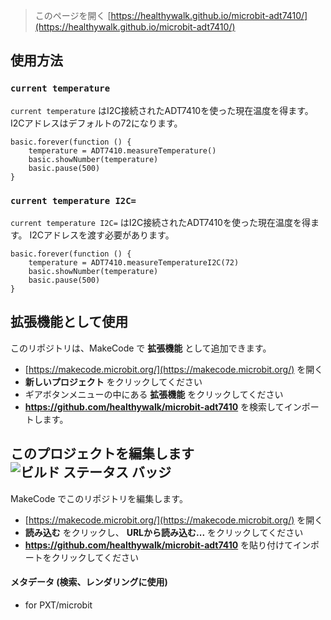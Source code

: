 
> このページを開く [https://healthywalk.github.io/microbit-adt7410/](https://healthywalk.github.io/microbit-adt7410/)

## 使用方法

### ``current temperature``

``current temperature`` はI2C接続されたADT7410を使った現在温度を得ます。
I2Cアドレスはデフォルトの72になります。

```blocks
basic.forever(function () {
    temperature = ADT7410.measureTemperature()
    basic.showNumber(temperature)
    basic.pause(500)
}
```

### ``current temperature I2C=``

``current temperature I2C=`` はI2C接続されたADT7410を使った現在温度を得ます。
I2Cアドレスを渡す必要があります。

```blocks
basic.forever(function () {
    temperature = ADT7410.measureTemperatureI2C(72)
    basic.showNumber(temperature)
    basic.pause(500)
}
```

## 拡張機能として使用

このリポジトリは、MakeCode で **拡張機能** として追加できます。

* [https://makecode.microbit.org/](https://makecode.microbit.org/) を開く
* **新しいプロジェクト** をクリックしてください
* ギアボタンメニューの中にある **拡張機能** をクリックしてください
* **https://github.com/healthywalk/microbit-adt7410** を検索してインポートします。

## このプロジェクトを編集します ![ビルド ステータス バッジ](https://github.com/healthywalk/microbit-adt7410/workflows/MakeCode/badge.svg)

MakeCode でこのリポジトリを編集します。

* [https://makecode.microbit.org/](https://makecode.microbit.org/) を開く
* **読み込む** をクリックし、 **URLから読み込む...** をクリックしてください
* **https://github.com/healthywalk/microbit-adt7410** を貼り付けてインポートをクリックしてください

#### メタデータ (検索、レンダリングに使用)

* for PXT/microbit
<script src="https://makecode.com/gh-pages-embed.js"></script><script>makeCodeRender("{{ site.makecode.home_url }}", "{{ site.github.owner_name }}/{{ site.github.repository_name }}");</script>
